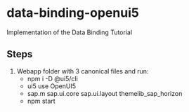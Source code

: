 # data-binding-openui5
Implementation of the Data Binding Tutorial

## Steps

1. Webapp folder with 3 canonical files and run:
    -  npm i -D @ui5/cli
    -  ui5 use OpenUI5
    -  sap.m sap.ui.core sap.ui.layout themelib_sap_horizon
    -  npm start